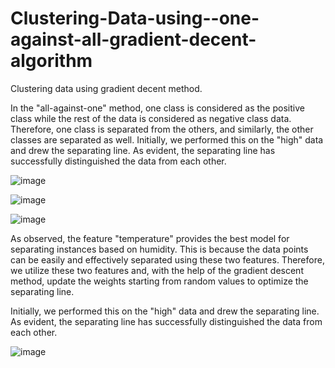 # Clustering-Data-using--one-against-all-gradient-decent-algorithm
Clustering data using gradient decent method.

In the "all-against-one" method, one class is considered as the positive class while the rest of the data is considered as negative class data. Therefore, one class is separated from the others, and similarly, the other classes are separated as well. Initially, we performed this on the "high" data and drew the separating line. As evident, the separating line has successfully distinguished the data from each other.

![image](https://github.com/romidi80/Clustering-Data-using--one-against-all-gradient-decent-algorithm/assets/89667194/9fc4226a-5e63-4fea-9e7a-54f12873c8f0)

![image](https://github.com/romidi80/Clustering-Data-using--one-against-all-gradient-decent-algorithm/assets/89667194/cf82111d-bdd1-450f-8980-aaa9b1063889)

![image](https://github.com/romidi80/Clustering-Data-using--one-against-all-gradient-decent-algorithm/assets/89667194/e3a520c3-cb51-4465-b8f4-bfeb0fb2132d)


As observed, the feature "temperature" provides the best model for separating instances based on humidity. This is because the data points can be easily and effectively separated using these two features. Therefore, we utilize these two features and, with the help of the gradient descent method, update the weights starting from random values to optimize the separating line.

Initially, we performed this on the "high" data and drew the separating line. As evident, the separating line has successfully distinguished the data from each other.

![image](https://github.com/romidi80/Clustering-Data-using--one-against-all-gradient-decent-algorithm/assets/89667194/54d1234a-5f50-4fc0-9fee-365cbf25e5d1)



